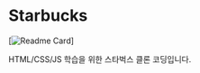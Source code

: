  # Starbucks

 [![Readme Card](https://github-readme-stats.vercel.app/api/pin/?username=sujungSIN&repo=github-readme-stats)]

 HTML/CSS/JS 학습을 위한 스타벅스 클론 코딩입니다.

